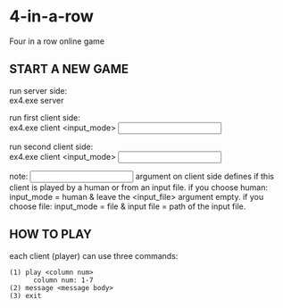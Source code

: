 # 4-in-a-row
Four in a row online game

START A NEW GAME
-
run server side:  
	ex4.exe server <logfile path> <server port>  
  
run first client side:  
	ex4.exe client <logfile path> <server port> <input_mode> <input file>  
  
run second client side:  
	ex4.exe client <logfile path> <server port> <input_mode> <input file>
  
note: <input mode> argument on client side defines if this client is played by a human or from an input file.
if you choose human: input_mode = human & leave the <input_file> argument empty.
if you choose file: input_mode = file  & input file = path of the input file.
  
  
HOW TO PLAY
-
each client (player) can use three commands:

	(1) play <column num>
	      column num: 1-7
	(2) message <message body>
	(3) exit
